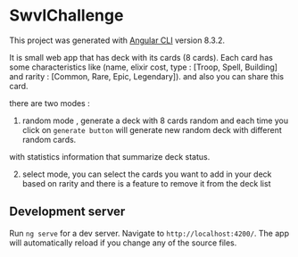 # SwvlChallenge

This project was generated with [Angular CLI](https://github.com/angular/angular-cli) version 8.3.2.

It is small web app that has deck with its cards (8 cards).
Each card has some characteristics like (name, elixir cost, type : [Troop, Spell, Building] and rarity : [Common, Rare, Epic, Legendary]). 
and also you can share this card.
 
there are two modes : 
1. random mode , generate a deck with 8 cards random and
each time you click on `generate button` will generate new random deck with different random cards.

with statistics information that summarize deck status.

2. select mode, you can select the cards you want to add in your deck  based on rarity and there is a feature to remove it from the deck list


## Development server

Run `ng serve` for a dev server. Navigate to `http://localhost:4200/`. The app will automatically reload if you change any of the source files.
